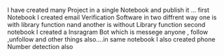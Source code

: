 I have created many Project in a single Notebook and publish it ...
first Notebook I created email Verification Software  in two diffrent way one is with library function nand another is without Library function
second notebook I created a Insragram Bot which is messege anyone , follow ,unfollow and other things also....in same notebook I also created phone Number detection also
